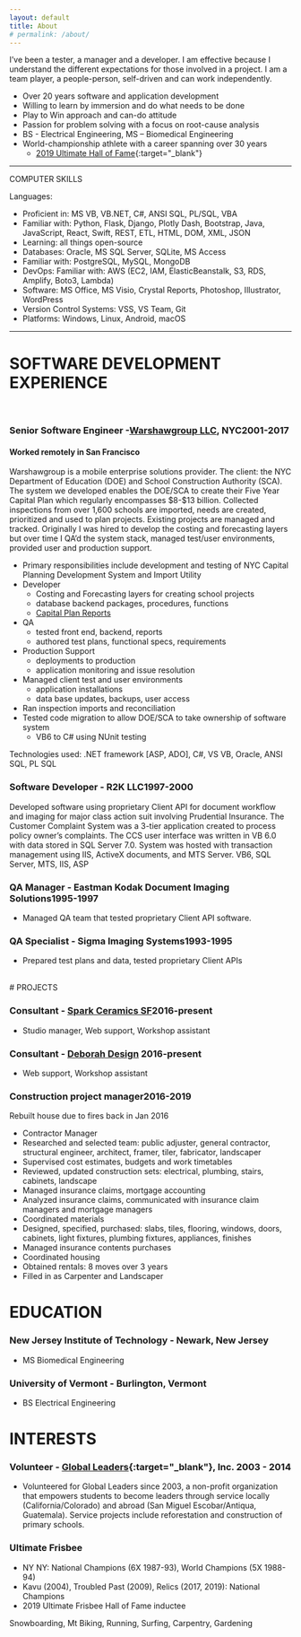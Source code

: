 ```yaml
---
layout: default
title: About
# permalink: /about/
---
```


I’ve been a tester, a manager and a developer.  I am effective because I understand the different expectations for those involved in a project. I am a team player, a people-person, self-driven and can work independently.

* Over 20 years software and application development
* Willing to learn by immersion and do what needs to be done
* Play to Win approach and can-do attitude
* Passion for problem solving with a focus on root-cause analysis
* BS - Electrical Engineering, MS – Biomedical Engineering  
* World-championship athlete with a career spanning over 30 years
  * [2019 Ultimate Hall of Fame](https://www.usaultimate.org/about/history/hall_of_fame/walter_vanderschraaf_class_of_2019.aspx){:target="_blank"}

---

COMPUTER SKILLS

Languages:
* Proficient in: MS VB, VB.NET, C#, ANSI SQL, PL/SQL, VBA
* Familiar with: Python, Flask, Django, Plotly Dash, Bootstrap, Java, JavaScript, React, Swift, REST, ETL, HTML, DOM, XML, JSON
* Learning: all things open-source
* Databases: Oracle, MS SQL Server, SQLite, MS Access
* Familiar with: PostgreSQL, MySQL, MongoDB
* DevOps: Familiar with: AWS (EC2, IAM, ElasticBeanstalk, S3, RDS, Amplify, Boto3, Lambda)
* Software: MS Office, MS Visio, Crystal Reports, Photoshop, Illustrator, WordPress
* Version Control Systems: VSS, VS Team, Git
* Platforms: Windows, Linux, Android, macOS

---

# SOFTWARE DEVELOPMENT EXPERIENCE
<br>
<h3 class="resumedetails"><span class="resumeleft">Senior Software Engineer -<a href="https://www.intellis.io/about-us" target="_blank">Warshawgroup LLC</a>, NYC</span>2001-2017</h3>

#### Worked remotely in San Francisco

<p class="indentpar">Warshawgroup is a mobile enterprise solutions provider. The client: the NYC Department of Education (DOE) and School Construction Authority (SCA). The system we developed enables the DOE/SCA to create their Five Year Capital Plan which regularly encompasses $8-$13 billion.  Collected inspections from over 1,600 schools are imported, needs are created, prioritized and used to plan projects. Existing projects are managed and tracked. Originally I was hired to develop the costing and forecasting layers but over time I QA’d the system stack, managed test/user environments, provided user and production support.</p>

* Primary responsibilities include development and testing of NYC Capital Planning Development System and Import Utility
 * Developer
   * Costing and Forecasting layers for creating school projects
   * database backend packages, procedures, functions
   * <a href="http://www.nycsca.org/Community/Capital-Plan-Reports-Data%23Capital-Plan-67" target="_blank">Capital Plan Reports</a>
 * QA
   * tested front end, backend, reports
   * authored test plans, functional specs, requirements
 * Production Support
   * deployments to production
   * application monitoring and issue resolution
 * Managed client test and user environments
   * application installations
   * data base updates, backups, user access
 * Ran inspection imports and reconciliation
 * Tested code migration to allow DOE/SCA to take ownership of software system
   * VB6 to C# using NUnit testing

Technologies used: .NET framework [ASP, ADO], C#, VS VB, Oracle, ANSI SQL, PL SQL
<br>
<h3 class="resumedetails"><span class="resumeleft"> Software Developer - R2K LLC</span>1997-2000</h3>
<p class="indentpar">Developed software using proprietary Client API for document workflow and imaging for major class action suit involving Prudential Insurance. The Customer Complaint System was a 3-tier application created to process policy owner’s complaints. The CCS user interface was written in VB 6.0 with data stored in SQL Server 7.0. System was hosted with transaction management using IIS, ActiveX documents, and MTS Server. VB6, SQL Server, MTS, IIS, ASP</p>

<h3 class="resumedetails"><span class="resumeleft">QA Manager - Eastman Kodak Document Imaging Solutions</span>1995-1997</h3>

* Managed QA team that tested proprietary Client API software. 

<h3 class="resumedetails"><span class="resumeleft">QA Specialist - Sigma Imaging Systems</span>1993-1995</h3>

* Prepared test plans and data, tested proprietary Client APIs

<br>
# PROJECTS
<br>
<h3 class="resumedetails"><span class="resumeleft">Consultant - <a href="https://sparkceramicssf.com" target="_blank">Spark Ceramics SF</a></span>2016-present</h3>

* Studio manager, Web support, Workshop assistant

<h3 class="resumedetails"><span class="resumeleft">Consultant - <a href="https://DeborahGutof.com" target="_blank">Deborah Design</a> </span>2016-present</h3>

* Web support, Workshop assistant

<h3 class="resumedetails"><span class="resumeleft">Construction project manager</span>2016-2019</h3>
<p class="indentpar">Rebuilt house due to fires back in Jan 2016</p>

*    Contractor Manager
  *    Researched and selected team: public adjuster, general contractor, structural engineer, architect, framer, tiler, fabricator, landscaper
  *    Supervised cost estimates, budgets and work timetables
  *    Reviewed, updated construction sets: electrical, plumbing, stairs, cabinets, landscape
  *    Managed insurance claims, mortgage accounting
  *    Analyzed insurance claims, communicated with insurance claim managers and mortgage managers
  *    Coordinated materials
  *    Designed, specified, purchased: slabs, tiles, flooring, windows, doors, cabinets, light fixtures, plumbing fixtures, appliances, finishes
  *    Managed insurance contents purchases
  *    Coordinated housing
  *    Obtained rentals: 8 moves over 3 years
  *    Filled in as Carpenter and Landscaper

# EDUCATION
### New Jersey Institute of Technology - Newark, New Jersey
* MS Biomedical Engineering
	
### University of Vermont - Burlington, Vermont
* BS Electrical Engineering	

# INTERESTS
 
### Volunteer - [Global Leaders](https://www.globalleadersinc.org/){:target="_blank"}, Inc. 2003 - 2014 
*  Volunteered for Global Leaders since 2003, a non-profit organization that empowers students to become leaders through service locally (California/Colorado) and abroad (San Miguel Escobar/Antiqua, Guatemala). Service projects include reforestation and construction of primary schools.
 
### Ultimate Frisbee 
* NY NY: National Champions (6X 1987-93), World Champions (5X 1988-94)
* Kavu (2004), Troubled Past (2009), Relics (2017, 2019): National Champions 
* 2019 Ultimate Frisbee Hall of Fame inductee

Snowboarding, Mt Biking, Running, Surfing, Carpentry, Gardening

[Spark-Ceramics-SF]: https://sparkceramicssf.com
